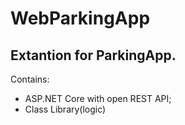 # WebParkingApp
## Extantion for ParkingApp. 
Contains:
- ASP.NET Core with open REST API;
- Class Library(logic)
